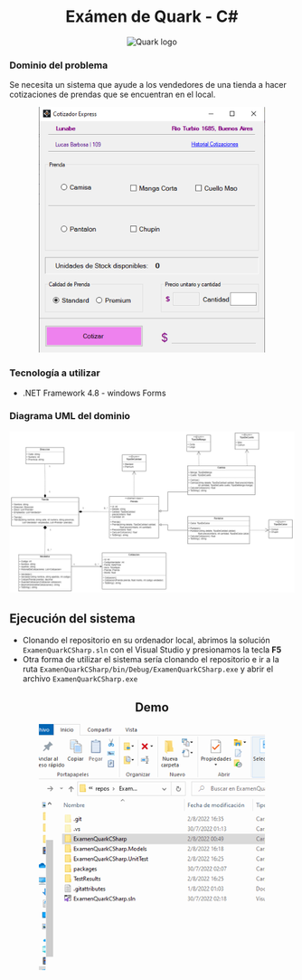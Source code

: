 <h1 align="center">Exámen de Quark - C#</h1>
<p align="center">
  <img width="400" src="https://quark.academy/pluginfile.php/1/theme_moove/favicon/1656033387/Quark%20Academy.ico" alt="Quark logo">
</p>

### Dominio del problema
Se necesita un sistema que ayude a los vendedores de una tienda a hacer cotizaciones de prendas que se encuentran en el local.
<p align="center">
  <img width="400" src="https://github.com/barbosalucas278/imagenes-readme/blob/main/UIQuarkCSharp.png" alt="Quark logo">
</p>

### Tecnología a utilizar
* .NET Framework 4.8 - windows Forms

### Diagrama UML del dominio
![Image text](https://github.com/barbosalucas278/imagenes-readme/blob/main/UML%20Quark.png)

## Ejecución del sistema

* Clonando el repositorio en su ordenador local, abrimos la solución <code>ExamenQuarkCSharp.sln</code> con el Visual Studio y presionamos la tecla <b>F5</b>
* Otra forma de utilizar el sistema sería clonando el repositorio e ir a la ruta <code>ExamenQuarkCSharp/bin/Debug/ExamenQuarkCSharp.exe</code> y abrir el archivo <code>ExamenQuarkCSharp.exe</code>
<h2 align="center">Demo</h2>
<p align="center">
  <img width="400" src="https://github.com/barbosalucas278/imagenes-readme/blob/main/TestGifExamenQuark.gif" alt="prueba de la app">
</p>

